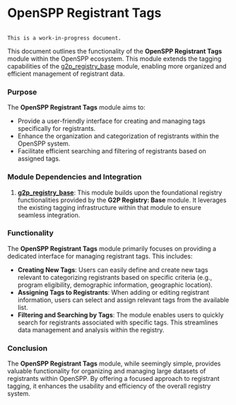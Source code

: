 # OpenSPP Registrant Tags

```{warning}

This is a work-in-progress document.
```

This document outlines the functionality of the **OpenSPP Registrant Tags** module within the OpenSPP ecosystem. This module extends the tagging capabilities of the [g2p_registry_base](g2p_registry_base) module, enabling more organized and efficient management of registrant data.

### Purpose

The **OpenSPP Registrant Tags** module aims to:

* Provide a user-friendly interface for creating and managing tags specifically for registrants.
* Enhance the organization and categorization of registrants within the OpenSPP system.
* Facilitate efficient searching and filtering of registrants based on assigned tags.

### Module Dependencies and Integration

1. **[g2p_registry_base](g2p_registry_base)**: This module builds upon the foundational registry functionalities provided by the **G2P Registry: Base** module. It leverages the existing tagging infrastructure within that module to ensure seamless integration.

### Functionality

The **OpenSPP Registrant Tags** module primarily focuses on providing a dedicated interface for managing registrant tags. This includes:

* **Creating New Tags**: Users can easily define and create new tags relevant to categorizing registrants based on specific criteria (e.g., program eligibility, demographic information, geographic location).
* **Assigning Tags to Registrants**:  When adding or editing registrant information, users can select and assign relevant tags from the available list. 
* **Filtering and Searching by Tags**:  The module enables users to quickly search for registrants associated with specific tags.  This streamlines data management and analysis within the registry.

### Conclusion

The **OpenSPP Registrant Tags** module, while seemingly simple, provides valuable functionality for organizing and managing large datasets of registrants within OpenSPP. By offering a focused approach to registrant tagging, it enhances the usability and efficiency of the overall registry system. 
